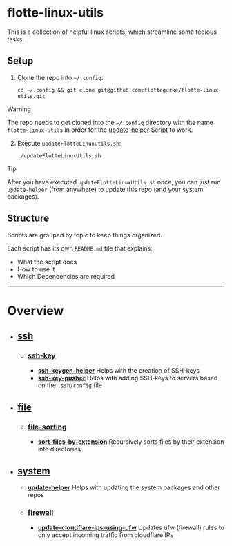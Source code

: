 # flotte-linux-utils
This is a collection of helpful linux scripts, which streamline some tedious tasks.

## Setup
1. Clone the repo into `~/.config`:
    ```shell
    cd ~/.config && git clone git@github.com:flottegurke/flotte-linux-utils.git
    ```
> [!WARNING]
> The repo needs to get cloned into the `~/.config` directory with the name `flotte-linux-utils` in order for the [update-helper Script](./system/update-helper/update-helper.sh) to work.
2. Execute `updateFlotteLinuxUtils.sh`:
    ```shell
    ./updateFlotteLinuxUtils.sh
    ```
> [!TIP]
> After you have executed `updateFlotteLinuxUtils.sh` once, you can just run `update-helper` (from anywhere) to update this repo (and your system packages). 

## Structure
Scripts are grouped by topic to keep things organized.

Each script has its own `README.md` file that explains:
- What the script does
- How to use it
- Which Dependencies are required

---
# Overview
- ## [ssh](ssh)
    - ### [ssh-key](ssh/ssh-key)
        - **[ssh-keygen-helper](ssh/ssh-key/ssh-keygen-helper)**
          Helps with the creation of SSH-keys
        - **[ssh-key-pusher](ssh/ssh-key/ssh-keypush-helper)**
          Helps with adding SSH-keys to servers based on the `.ssh/config` file
- ## [file](file)
    - ### [file-sorting](file/file-sorting)
        - **[sort-files-by-extension](file/file-sorting/sort-files-by-extension)**
          Recursively sorts files by their extension into directories
- ## [system](system)
    - **[update-helper](system/update-helper)**
        Helps with updating the system packages and other repos
    - ### **[firewall](system/firewall)**
        - **[update-cloudflare-ips-using-ufw](system/firewall/update-cloudflare-ips-using-ufw)**
            Updates ufw (firewall) rules to only accept incoming traffic from cloudflare IPs
